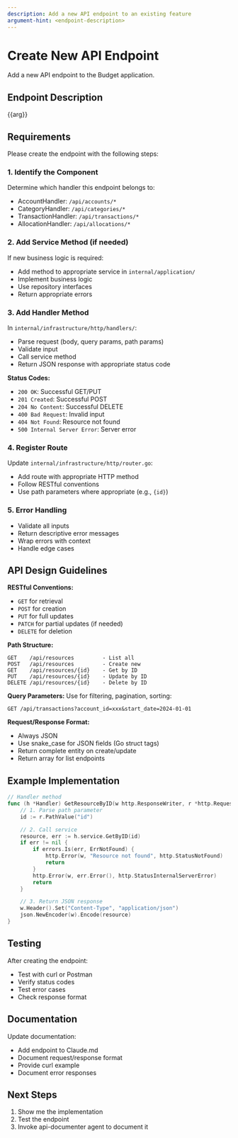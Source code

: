 ```yaml
---
description: Add a new API endpoint to an existing feature
argument-hint: <endpoint-description>
---
```


# Create New API Endpoint

Add a new API endpoint to the Budget application.

## Endpoint Description
{{arg}}

## Requirements

Please create the endpoint with the following steps:

### 1. Identify the Component
Determine which handler this endpoint belongs to:
- AccountHandler: `/api/accounts/*`
- CategoryHandler: `/api/categories/*`
- TransactionHandler: `/api/transactions/*`
- AllocationHandler: `/api/allocations/*`

### 2. Add Service Method (if needed)
If new business logic is required:
- Add method to appropriate service in `internal/application/`
- Implement business logic
- Use repository interfaces
- Return appropriate errors

### 3. Add Handler Method
In `internal/infrastructure/http/handlers/`:
- Parse request (body, query params, path params)
- Validate input
- Call service method
- Return JSON response with appropriate status code

**Status Codes:**
- `200 OK`: Successful GET/PUT
- `201 Created`: Successful POST
- `204 No Content`: Successful DELETE
- `400 Bad Request`: Invalid input
- `404 Not Found`: Resource not found
- `500 Internal Server Error`: Server error

### 4. Register Route
Update `internal/infrastructure/http/router.go`:
- Add route with appropriate HTTP method
- Follow RESTful conventions
- Use path parameters where appropriate (e.g., `{id}`)

### 5. Error Handling
- Validate all inputs
- Return descriptive error messages
- Wrap errors with context
- Handle edge cases

## API Design Guidelines

**RESTful Conventions:**
- `GET` for retrieval
- `POST` for creation
- `PUT` for full updates
- `PATCH` for partial updates (if needed)
- `DELETE` for deletion

**Path Structure:**
```
GET    /api/resources         - List all
POST   /api/resources         - Create new
GET    /api/resources/{id}    - Get by ID
PUT    /api/resources/{id}    - Update by ID
DELETE /api/resources/{id}    - Delete by ID
```

**Query Parameters:**
Use for filtering, pagination, sorting:
```
GET /api/transactions?account_id=xxx&start_date=2024-01-01
```

**Request/Response Format:**
- Always JSON
- Use snake_case for JSON fields (Go struct tags)
- Return complete entity on create/update
- Return array for list endpoints

## Example Implementation

```go
// Handler method
func (h *Handler) GetResourceByID(w http.ResponseWriter, r *http.Request) {
    // 1. Parse path parameter
    id := r.PathValue("id")

    // 2. Call service
    resource, err := h.service.GetByID(id)
    if err != nil {
        if errors.Is(err, ErrNotFound) {
            http.Error(w, "Resource not found", http.StatusNotFound)
            return
        }
        http.Error(w, err.Error(), http.StatusInternalServerError)
        return
    }

    // 3. Return JSON response
    w.Header().Set("Content-Type", "application/json")
    json.NewEncoder(w).Encode(resource)
}
```

## Testing

After creating the endpoint:
- Test with curl or Postman
- Verify status codes
- Test error cases
- Check response format

## Documentation

Update documentation:
- Add endpoint to Claude.md
- Document request/response format
- Provide curl example
- Document error responses

## Next Steps

1. Show me the implementation
2. Test the endpoint
3. Invoke api-documenter agent to document it
